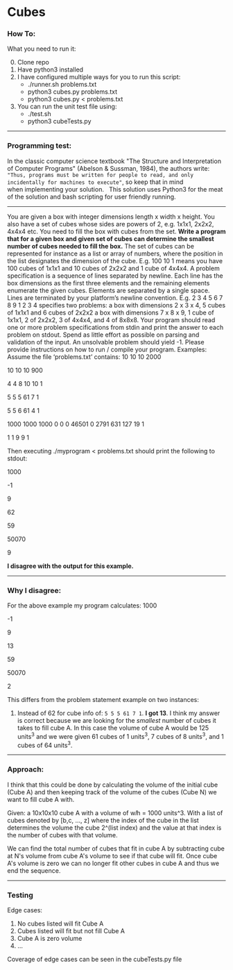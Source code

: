 # Cubes

### How To:
What you need to run it:

0. Clone repo
1. Have python3 installed
2. I have configured multiple ways for you to run this script:
    * ./runner.sh problems.txt
    * python3 cubes.py problems.txt
    * python3 cubes.py < problems.txt
3. You can run the unit test file using:
    * ./test.sh
    * python3 cubeTests.py

---

### Programming test:
In the classic computer science textbook "The Structure and Interpretation of Computer Programs" (Abelson & Sussman, 1984), the authors write: `"Thus, programs must be written for people to read, and only incidentally for machines to execute"`, so keep that in mind when implementing your solution.
 
This solution uses Python3 for the meat of the solution and bash scripting for user friendly running.

---

You are given a box with integer dimensions length x width x height. You
also have a set of cubes whose sides are powers of 2, e.g. 1x1x1, 2x2x2,
4x4x4 etc.
You need to fill the box with cubes from the set.
**Write a program that for a given box and given set of cubes can determine
the smallest number of cubes needed to fill the box.**
The set of cubes can be represented for instance as a list or array of
numbers, where the position in the list designates the dimension of the
cube. E.g. 100 10 1 means you have 100 cubes of 1x1x1 and 10 cubes of 2x2x2
and 1 cube of 4x4x4.
A problem specification is a sequence of lines separated by newline. Each
line has the box dimensions as the first three elements and the remaining
elements enumerate the given cubes. Elements are separated by a single
space. Lines are terminated by your platform’s newline convention. E.g.
2 3 4 5 6
7 8 9 1 2 3 4
specifies two problems:
a box with dimensions 2 x 3 x 4, 5 cubes of 1x1x1 and 6 cubes of 2x2x2
a box with dimensions 7 x 8 x 9, 1 cube of 1x1x1, 2 of 2x2x2, 3 of 4x4x4, and 4 of 8x8x8.
Your program should read one or more problem specifications from stdin and
print the answer to each problem on stdout. Spend as little effort as
possible on parsing and validation of the input. An unsolvable problem
should yield -1. Please provide instructions on how to run / compile your
program.
Examples:
Assume the file ‘problems.txt’ contains:
10 10 10 2000

10 10 10 900

4 4 8 10 10 1

5 5 5 61 7 1

5 5 6 61 4 1

1000 1000 1000 0 0 0 46501 0 2791 631 127 19 1

1 1 9 9 1

Then executing
./myprogram < problems.txt
should print the following to stdout:

1000

-1

9

62     

59

50070

9     

**I disagree with the output for this example.**

---
### Why I disagree:

For the above example my program calculates:
1000

-1

9

13

59

50070

2

This differs from the problem statement example on two instances:

1. Instead of 62 for cube info of: `5 5 5 61 7 1`. **I got 13**. I think my answer is correct because we are looking for the
*smallest* number of cubes it takes to fill cube A. In this case the volume of cube A would be 125 units<sup>3</sup> and we were given 61 cubes of 1 units<sup>3</sup>, 7 cubes of 8 units<sup>3</sup>, and 1 cubes of 64 units<sup>3</sup>.

---

### Approach:

I think that this could be done by calculating the volume of the initial cube (Cube A) and then keeping track of the volume of the cubes (Cube N) we want to fill cube A with.

Given: a 10x10x10 cube A with a volume of w*l*h = 1000 units^3. With a list of cubes denoted by [b,c, ..., z] where the index of the cube in the list determines the volume the cube 2^(list index) and the value at that index is the number of cubes with that volume.

We can find the total number of cubes that fit in cube A by subtracting cube at N's volume from cube A's volume to see if that cube will fit. Once cube A's volume is zero we can no longer fit other cubes in cube A and thus we end the sequence.

---

### Testing
Edge cases:
1. No cubes listed will fit Cube A
2. Cubes listed will fit but not fill Cube A
3. Cube A is zero volume
4. ...

Coverage of edge cases can be seen in the cubeTests.py file

